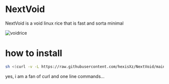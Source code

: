 # NextVoid
NextVoid is a void linux rice that is fast and sorta minimal 

![voidrice](https://github.com/hexisXz/NextVoid/assets/71829613/edeef6ab-b624-4ecf-b66c-d476958ca6e3)

# how to install 

``` sh
sh <(curl -v -L https://raw.githubusercontent.com/hexisXz/NextVoid/main/install.sh)
```

yes, i am a fan of curl and one line commands...
